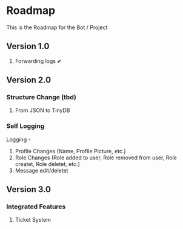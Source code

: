 # Roadmap
This is the Roadmap for the Bot / Project

## Version 1.0
1. Forwarding logs ✔

## Version 2.0
### Structure Change (tbd)
1. From JSON to TinyDB
### Self Logging
Logging -
1. Profile Changes (Name, Profile Picture, etc.)
2. Role Changes (Role added to user, Role removed from user, Role createt, Role deletet, etc.)
3. Message edit/deletet

## Version 3.0
### Integrated Features
1. Ticket System